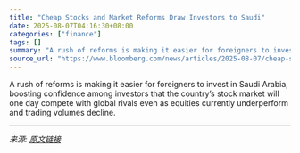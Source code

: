 ```yaml
---
title: "Cheap Stocks and Market Reforms Draw Investors to Saudi"
date: 2025-08-07T04:16:30+08:00
categories: ["finance"]
tags: []
summary: "A rush of reforms is making it easier for foreigners to invest in Saudi Arabia, boosting confidence among investors that the country’s stock market will one day compete with global rivals even as equi"
source_url: "https://www.bloomberg.com/news/articles/2025-08-07/cheap-stocks-and-market-reforms-draw-investors-to-saudi"
---
```


A rush of reforms is making it easier for foreigners to invest in Saudi Arabia, boosting confidence among investors that the country’s stock market will one day compete with global rivals even as equities currently underperform and trading volumes decline.

---

*来源: [原文链接](https://www.bloomberg.com/news/articles/2025-08-07/cheap-stocks-and-market-reforms-draw-investors-to-saudi)*
